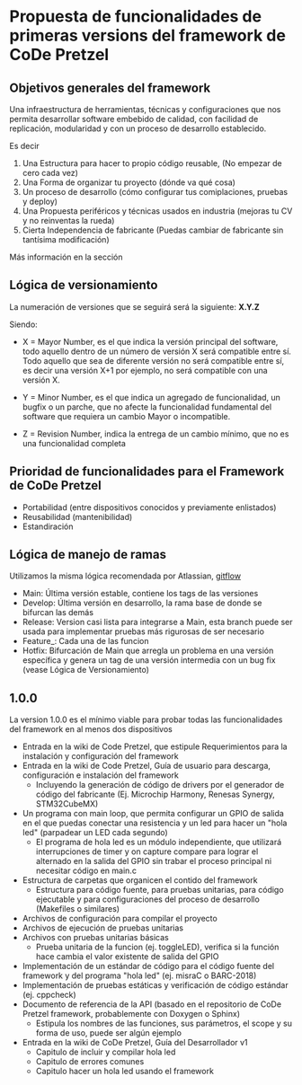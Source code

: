 # Propuesta de funcionalidades de primeras versions del framework de CoDe Pretzel

## Objetivos generales del framework

Una infraestructura de herramientas, técnicas y configuraciones que nos permita desarrollar software embebido de calidad, con facilidad de replicación, modularidad y con un proceso de desarrollo establecido.

Es decir

1. Una Estructura para hacer to propio código reusable, (No empezar de cero cada vez)
2. Una Forma de organizar tu proyecto (dónde va qué cosa)
3. Un proceso de desarrollo (cómo configurar tus comiplaciones, pruebas y deploy)
4. Una Propuesta periféricos y técnicas usados en industria (mejoras tu CV y no reinventas la rueda)
5. Cierta Independencia de fabricante (Puedas cambiar de fabricante sin tantísima modificación)

Más información en la sección

## Lógica de versionamiento

La numeración de versiones que se seguirá será la siguiente:
**X.Y.Z**

Siendo:

- X = Mayor Number, es el que indica la versión principal del software, todo aquello dentro de un número de versión X será compatible entre sí. Todo aquello que sea de diferente versión no será compatible entre sí, es decir una versión X+1 por ejemplo, no será compatible con una versión X.

- Y = Minor Number, es el que indica un agregado de funcionalidad, un bugfix o un parche, que no afecte la funcionalidad fundamental del software que requiera un cambio Mayor o incompatible.

- Z = Revision Number, indica la entrega de un cambio mínimo, que no es una funcionalidad completa

## Prioridad de funcionalidades para el Framework de CoDe Pretzel

- Portabilidad (entre dispositivos conocidos y previamente enlistados)
- Reusabilidad (mantenibilidad)
- Estandiración

## Lógica de manejo de ramas

Utilizamos la misma lógica recomendada por Atlassian, [gitflow](https://www.atlassian.com/es/git/tutorials/comparing-workflows/gitflow-workflow)

- Main: Última versión estable, contiene los tags de las versiones
- Develop: Última versión en desarrollo, la rama base de donde se bifurcan las demás
- Release: Version casi lista para integrarse a Main, esta branch puede ser usada para implementar pruebas más rigurosas de ser necesario
- Feature_<IssueNumber>: Cada una de las funcion
- Hotfix: Bifurcación de Main que arregla un problema en una versión específica y genera un tag de una versión intermedia con un bug fix (vease Lógica de Versionamiento)

## 1.0.0
La version 1.0.0 es el mínimo viable para probar todas las funcionalidades del framework en al menos dos dispositivos
  
  
- Entrada en la wiki de Code Pretzel, que estipule Requerimientos para la instalación y configuración del framework
- Entrada en la wiki de Code Pretzel, Guía de usuario para descarga, configuración e instalación del framework
  - Incluyendo la generación de código de drivers por el generador de código del fabricante (Ej. Microchip Harmony, Renesas Synergy, STM32CubeMX)
- Un programa con main loop, que permita configurar un GPIO de salida en el que puedas conectar una resistencia y un led para hacer un "hola led" (parpadear un LED cada segundo)
  - El programa de hola led es un módulo independiente, que utilizará interrupciones de timer y on capture compare para lograr el alternado en la salida del GPIO sin trabar el proceso principal ni necesitar código en main.c
- Estructura de carpetas que organicen el contido del framework
  - Estructura para código fuente, para pruebas unitarias, para código ejecutable y para configuraciones del proceso de desarrollo (Makefiles o similares)
- Archivos de configuración para compilar el proyecto
- Archivos de ejecución de pruebas unitarias
- Archivos con pruebas unitarias básicas
  - Prueba unitaria de la funcion (ej. toggleLED), verifica si la función hace cambia el valor existente de salida del GPIO
- Implementación de un estándar de código para el código fuente del framework y del programa "hola led" (ej. misraC o BARC-2018)
- Implementación de pruebas estáticas y verificación de código estándar (ej. cppcheck)
- Documento de referencia de la API (basado en el repositorio de CoDe Pretzel framework, probablemente con Doxygen o Sphinx)
  - Estipula los nombres de las funciones, sus parámetros, el scope y su forma de uso, puede ser algún ejemplo
- Entrada en la wiki de CoDe Pretzel, Guía del Desarrollador v1
  - Capitulo de incluir y compilar hola led
  - Capitulo de errores comunes
  - Capitulo hacer un hola led usando el framework

